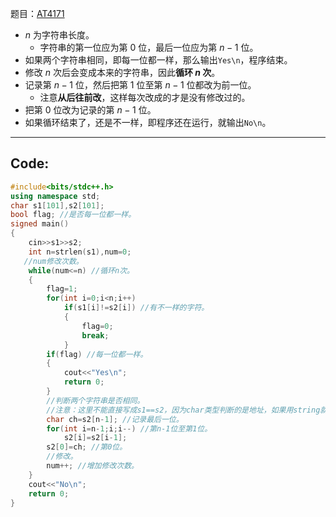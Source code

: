 题目：[AT4171](https://www.luogu.com.cn/problem/AT4171)
- $n$ 为字符串长度。
	- 字符串的第一位应为第 $0$ 位，最后一位应为第 $n - 1$ 位。
- 如果两个字符串相同，即每一位都一样，那么输出```Yes\n```，程序结束。
- 修改 $n$ 次后会变成本来的字符串，因此**循环 $n$ 次**。
- 记录第 $n - 1$ 位，然后把第 $1$ 位至第 $n - 1$ 位都改为前一位。
	- 注意**从后往前改**，这样每次改成的才是没有修改过的。
- 把第 $0$ 位改为记录的第 $n-1$ 位。
- 如果循环结束了，还是不一样，即程序还在运行，就输出```No\n```。

------------

## Code:
```cpp
#include<bits/stdc++.h>
using namespace std;
char s1[101],s2[101];
bool flag; //是否每一位都一样。
signed main()
{
	cin>>s1>>s2;
	int n=strlen(s1),num=0;
   //num修改次数。
	while(num<=n) //循环n次。
	{
		flag=1;
		for(int i=0;i<n;i++)
			if(s1[i]!=s2[i]) //有不一样的字符。
			{
				flag=0;
				break;
			}
		if(flag) //每一位都一样。
		{
			cout<<"Yes\n";
			return 0;
		}
		//判断两个字符串是否相同。
		//注意：这里不能直接写成s1==s2，因为char类型判断的是地址，如果用string就可以。
		char ch=s2[n-1]; //记录最后一位。
		for(int i=n-1;i;i--) //第n-1位至第1位。
			s2[i]=s2[i-1];
		s2[0]=ch; //第0位。
		//修改。
		num++; //增加修改次数。
	}
	cout<<"No\n";
	return 0;
}
```